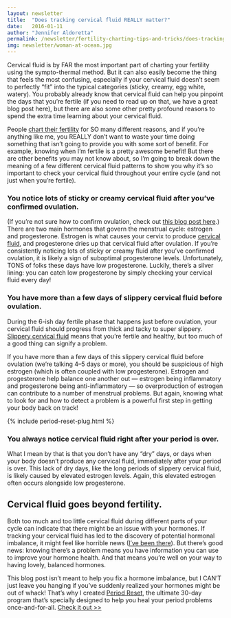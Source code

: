 ```yaml
---
layout: newsletter
title:  "Does tracking cervical fluid REALLY matter?"
date:   2016-01-11
author: "Jennifer Aldoretta"
permalink: /newsletter/fertility-charting-tips-and-tricks/does-tracking-cervical-fluid-really-matter/
img: newsletter/woman-at-ocean.jpg
---
```


Cervical fluid is by FAR the most important part of charting your fertility using the sympto-thermal method. But it can also easily become the thing that feels the most confusing, especially if your cervical fluid doesn&rsquo;t seem to perfectly “fit” into the typical categories (sticky, creamy, egg white, watery). You probably already know that cervical fluid can help you pinpoint the days that you&rsquo;re fertile (if you need to read up on that, we have a great blog post here), but there are also some other pretty profound reasons to spend the extra time learning about your cervical fluid. 

People <a class="text-link" href="http://www.readytogroove.com/blog/2015/01/16/the-sympto-thermal-method-of-fertility-awareness-an-overview/">chart their fertility</a> for SO many different reasons, and if you&rsquo;re anything like me, you REALLY don&rsquo;t want to waste your time doing something that isn&rsquo;t going to provide you with some sort of benefit. For example, knowing when I&rsquo;m fertile is a pretty awesome benefit! But there are other benefits you may not know about, so I&rsquo;m going to break down the meaning of a few different cervical fluid patterns to show you why it&rsquo;s so important to check your cervical fluid throughout your entire cycle (and not just when you&rsquo;re fertile).

### You notice lots of sticky or creamy cervical fluid after you&rsquo;ve confirmed ovulation. ###

(If you&rsquo;re not sure how to confirm ovulation, check out <a class="text-link" href="http://www.readytogroove.com/blog/2014/12/12/avoiding-the-dreaded-period-sneak-attack-the-secret-to-accurate-period-predictions/">this blog post here</a>.) There are two main hormones that govern the menstrual cycle: estrogen and progesterone. Estrogen is what causes your cervix to produce <a class="text-link" href="http://www.readytogroove.com/the-cycle/appendix-e-visualizing-cervical-fluid-changes/">cervical fluid</a>, and progesterone dries up that cervical fluid after ovulation. If you&rsquo;re consistently noticing lots of sticky or creamy fluid after you&rsquo;ve confirmed ovulation, it is likely a sign of suboptimal progesterone levels. Unfortunately, TONS of folks these days have low progesterone. Luckily, there&rsquo;s a silver lining: you can catch low progesterone by simply checking your cervical fluid every day!

### You have more than a few days of slippery cervical fluid before ovulation. ###

During the 6-ish day fertile phase that happens just before ovulation, your cervical fluid should progress from thick and tacky to super slippery. <a class="text-link" href="http://www.readytogroove.com/the-cycle/appendix-e-visualizing-cervical-fluid-changes/">Slippery cervical fluid</a> means that you&rsquo;re fertile and healthy, but too much of a good thing can signify a problem.

If you have more than a few days of this slippery cervical fluid before ovulation (we&rsquo;re talking 4&ndash;5 days or more), you should be suspicious of high estrogen (which is often coupled with low progesterone). Estrogen and progesterone help balance one another out &mdash; estrogen being inflammatory and progesterone being anti-inflammatory &mdash; so overproduction of estrogen can contribute to a number of menstrual problems. But again, knowing what to look for and how to detect a problem is a powerful first step in getting your body back on track!

{% include period-reset-plug.html %}

### You always notice cervical fluid right after your period is over. ###

What I mean by that is that you don&rsquo;t have any &ldquo;dry&rdquo; days, or days when your body doesn&rsquo;t produce any cervical fluid, immediately after your period is over. This lack of dry days, like the long periods of slippery cervical fluid, is likely caused by elevated estrogen levels. Again, this elevated estrogen often occurs alongside low progesterone.

## Cervical fluid goes beyond fertility. ##

Both too much and too little cervical fluid during different parts of your cycle can indicate that there might be an issue with your hormones. If tracking your cervical fluid has led to the discovery of potential hormonal imbalance, it might feel like horrible news (<a class="text-link" href="http://www.mindbodygreen.com/0-22921/6-natural-ways-i-got-my-period-under-control-after-years-of-issues.html">I&rsquo;ve been there</a>). But there&rsquo;s good news: knowing there&rsquo;s a problem means you have information you can use to improve your hormone health. And that means you&rsquo;re well on your way to having lovely, balanced hormones.

This blog post isn&rsquo;t meant to help you fix a hormone imbalance, but I CAN&rsquo;T just leave you hanging if you&rsquo;ve suddenly realized your hormones might be out of whack! That&rsquo;s why I created <a class="text-link" href="http://www.readytogroove.com/courses/period-reset/">Period Reset</a>, the ultimate 30-day program that&rsquo;s specially designed to help you heal your period problems once-and-for-all. <a class="text-link" href="https://periodreset.readytogroove.com/">Check it out >></a>